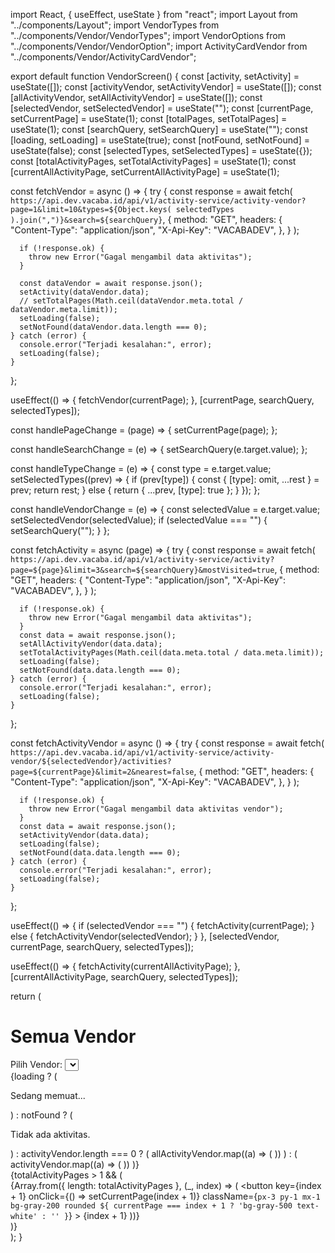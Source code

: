 import React, { useEffect, useState } from "react";
import Layout from "../components/Layout";
import VendorTypes from "../components/Vendor/VendorTypes";
import VendorOptions from "../components/Vendor/VendorOption";
import ActivityCardVendor from "../components/Vendor/ActivityCardVendor";

export default function VendorScreen() {
  const [activity, setActivity] = useState([]);
  const [activityVendor, setActivityVendor] = useState([]);
  const [allActivityVendor, setAllActivityVendor] = useState([]);
  const [selectedVendor, setSelectedVendor] = useState("");
  const [currentPage, setCurrentPage] = useState(1);
  const [totalPages, setTotalPages] = useState(1);
  const [searchQuery, setSearchQuery] = useState("");
  const [loading, setLoading] = useState(true);
  const [notFound, setNotFound] = useState(false);
  const [selectedTypes, setSelectedTypes] = useState({});
  const [totalActivityPages, setTotalActivityPages] = useState(1);
  const [currentAllActivityPage, setCurrentAllActivityPage] = useState(1);

  const fetchVendor = async () => {
    try {
      const response = await fetch(
        `https://api.dev.vacaba.id/api/v1/activity-service/activity-vendor?page=1&limit=10&types=${Object.keys(
          selectedTypes
        ).join(",")}&search=${searchQuery}`,
        {
          method: "GET",
          headers: {
            "Content-Type": "application/json",
            "X-Api-Key": "VACABADEV",
          },
        }
      );

      if (!response.ok) {
        throw new Error("Gagal mengambil data aktivitas");
      }

      const dataVendor = await response.json();
      setActivity(dataVendor.data);
      // setTotalPages(Math.ceil(dataVendor.meta.total / dataVendor.meta.limit));
      setLoading(false);
      setNotFound(dataVendor.data.length === 0);
    } catch (error) {
      console.error("Terjadi kesalahan:", error);
      setLoading(false);
    }
  };

  useEffect(() => {
    fetchVendor(currentPage);
  }, [currentPage, searchQuery, selectedTypes]);

  const handlePageChange = (page) => {
    setCurrentPage(page);
  };

  const handleSearchChange = (e) => {
    setSearchQuery(e.target.value);
  };

  const handleTypeChange = (e) => {
    const type = e.target.value;
    setSelectedTypes((prev) => {
      if (prev[type]) {
        const { [type]: omit, ...rest } = prev;
        return rest;
      } else {
        return { ...prev, [type]: true };
      }
    });
  };

  const handleVendorChange = (e) => {
    const selectedValue = e.target.value;
    setSelectedVendor(selectedValue);
    if (selectedValue === "") {
      setSearchQuery("");
    }
  };

  const fetchActivity = async (page) => {
    try {
      const response = await fetch(
        `https://api.dev.vacaba.id/api/v1/activity-service/activity?page=${page}&limit=3&search=${searchQuery}&mostVisited=true`,
        {
          method: "GET",
          headers: {
            "Content-Type": "application/json",
            "X-Api-Key": "VACABADEV",
          },
        }
      );

      if (!response.ok) {
        throw new Error("Gagal mengambil data aktivitas");
      }
      const data = await response.json();
      setAllActivityVendor(data.data);
      setTotalActivityPages(Math.ceil(data.meta.total / data.meta.limit));
      setLoading(false);
      setNotFound(data.data.length === 0);
    } catch (error) {
      console.error("Terjadi kesalahan:", error);
      setLoading(false);
    }
  };

  const fetchActivityVendor = async () => {
    try {
      const response = await fetch(
        `https://api.dev.vacaba.id/api/v1/activity-service/activity-vendor/${selectedVendor}/activities?page=${currentPage}&limit=2&nearest=false`,
        {
          method: "GET",
          headers: {
            "Content-Type": "application/json",
            "X-Api-Key": "VACABADEV",
          },
        }
      );

      if (!response.ok) {
        throw new Error("Gagal mengambil data aktivitas vendor");
      }
      const data = await response.json();
      setActivityVendor(data.data);
      setLoading(false);
      setNotFound(data.data.length === 0);
    } catch (error) {
      console.error("Terjadi kesalahan:", error);
      setLoading(false);
    }
  };

  useEffect(() => {
    if (selectedVendor === "") {
      fetchActivity(currentPage);
    } else {
      fetchActivityVendor(selectedVendor);
    }
  }, [selectedVendor, currentPage, searchQuery, selectedTypes]);

  useEffect(() => {
    fetchActivity(currentAllActivityPage);
  }, [currentAllActivityPage, searchQuery, selectedTypes]);

  return (
    <Layout>
      <div className="mt-6 ml-6">
        <h1 className="text-2xl font-bold">Semua Vendor</h1>
        <div className="flex">
          <div className="mr-4">
            <VendorTypes
              activity={activity}
              selectedTypes={selectedTypes}
              handleTypeChange={handleTypeChange}
            />
            <div className="mt-4">
              <label htmlFor="vendorSelect" className="mr-2">
                Pilih Vendor:
              </label>
              <select
                id="vendorSelect"
                value={selectedVendor}
                onChange={handleVendorChange}
                className="border rounded py-1 px-2"
              >
                <VendorOptions
                  vendors={activity.data || []}
                  handleSelectChange={handleVendorChange}
                />
              </select>
            </div>
          </div>
          <div>
            <div className="flex flex-wrap mt-4 gap-7">
              {loading ? (
                <p>Sedang memuat...</p>
              ) : notFound ? (
                <p>Tidak ada aktivitas.</p>
              ) : activityVendor.length === 0 ? (
                allActivityVendor.map((a) => (
                  <ActivityCardVendor activity={a} key={a.id} />
                ))
              ) : (
                activityVendor.map((a) => (
                  <ActivityCardVendor activity={a} key={a.id} />
                ))
              )}
            </div>
            <div className="mt-4">
              {totalActivityPages > 1 && (
                <div>
                  {Array.from({ length: totalActivityPages }, (_, index) => (
                    <button
                      key={index + 1}
                      onClick={() => setCurrentPage(index + 1)}
                      className={`px-3 py-1 mx-1 bg-gray-200 rounded ${
                        currentPage === index + 1 ? 'bg-gray-500 text-white' : ''
                      }`}
                    >
                      {index + 1}
                    </button>
                  ))}
                </div>
              )}
            </div>
          </div>
        </div>
      </div>
    </Layout>
  );
}
